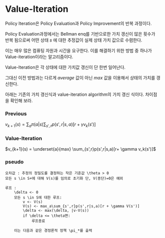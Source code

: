 # Value-Iteration 
Policy Iteration은 Policy Evaluation과 Policy Improvement의 반복 과정이다.

Policy  Evaluation과정에서는 Bellman enq를 기반으로한 가치 갱신이 많은 횟수가 반복 됨으로써 어떤 상태 $s$ 에 대한 추정값이 실제 상태 가치 값으로 수렴한다.

이는 매우 많은 컴퓨팅 자원과 시간을 요구한다. 이를 해결하기 위한 방법 중 하나가 Value-iteration이라는 알고리즘이다. 

Value-Iteration은 각 상태에 대한 가치값 갱신이 단 한번 일어난다. 

그대신 이전 방법과는 다르게 $average$ 값이 아닌 $max$ 값을 이용해서 상태의 가치를 갱신한다. 

아래는 기존의 가치 갱신식과 value-iteration algorithm의 가치 갱신 식이다. 차이점을 확인해 보라.

### Previous 
$v_{k+1}(s) = \sum_{a}\pi(a|s)\sum_{s',r}p(s',r|s,a)[r+ \gamma v_k(s')]$

### Value-Iteration
$v_{k+1}(s) = \underset{a}{max} \sum_{s',r}p(s',r|s,a)[r+ \gamma v_k(s')]$

### pseudo
```
오차값 : 추정의 정밀도를 결정하는 작은 기준값 \theta > 0
모든 s \in S+에 대해 V(s)를 임의로 초기화 단, V(종단)=0은 예외

루프 :
	\delta <- 0
	모든 s \in S에 대한 루프:
		v <- V(s)
		V(s) <- max_a\sum_{s',r}p(s',r|s,a)[r + \gamma V(s')]
		\delta <- max(\delta, |v-V(s))
		if \delta <= \theta면:
			루프종료
		
	이는 다음과 같은 경정론적 정책 \pi_*를 출력
```
